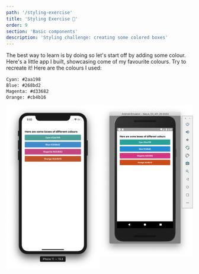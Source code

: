 ```yaml
---
path: '/styling-exercise'
title: 'Styling Exercise 📝'
order: 9
section: 'Basic components'
description: 'Styling challenge: creating some colored boxes'
---
```


The best way to learn is by doing so let's start off by adding some colour. Here's a little app I built, showcasing come of my favourite colours. Try to recreate it! Here are the colours I used:

```
Cyan: #2aa198
Blue: #268bd2
Magenta: #d33682
Orange: #cb4b16
```

<div style="display:flex; flex-direction:row">
    <div style="width:400px;margin:0 auto;margin-bottom:20px">
        <img alt="Style challenge iOS" src="./images/style-ios.png" />
    </div>
    <div style="width:400px;margin:0 auto;margin-bottom:20px">
        <img alt="Style challenge Android" src="./images/style-android.png" />
    </div>
</div>
